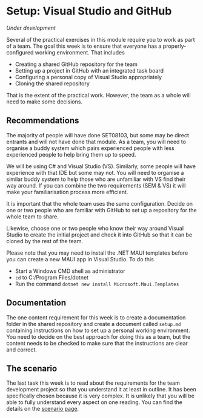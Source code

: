 # Setup: Visual Studio and GitHub

*Under development*

Several of the practical exercises in this module require you to work as part of a team.
The goal this week is to ensure that everyone has a properly-configured working 
environment. That includes 

* Creating a shared GitHub repository for the team
* Setting up a project in GitHub with an integrated task board
* Configuring a personal copy of Visual Studio appropriately
* Cloning the shared repository

That is the extent of the practical work. However, the team as a whole will need to make 
some decisions. 

## Recommendations

The majority of people will have done SET08103, but some may be direct entrants and
will not have done that module. As a team, you will need to organise a buddy system
which pairs experienced people with less experienced people to help bring them up to
speed.

We will be using C# and Visual Studio (VS). Similarly, some people will have experience 
with that IDE but some may not. You will need to organise a similar buddy system to help
those who are unfamiliar with VS find their way around. If you can combine the two 
requirements (SEM & VS) it will make your familiarisation process more efficient.

It is important that the whole team uses the same configuration. Decide on one or two people
who are familiar with GitHub to set up a repository for the whole team to share.

Likewise, choose one or two people who know their way around Visual Studio to create the
initial project and check it into GitHub so that it can be cloned by the rest of the team.

Please note that you may need to install the .NET MAUI templates before you can create a
new MAUI app in Visual Studio. To do this

* Start a Windows CMD shell as administrator
* `cd` to C:/Program Files/dotnet
* Run the command `dotnet new install Microsoft.Maui.Templates`

## Documentation

The one content requirement for this week is to create a documentation folder in the
shared repository and create a document called `setup.md` containing instructions
on how to set up a personal working environment. You need to decide on the best
approach for doing this as a team, but the content needs to be checked to make sure
that the instructions are clear and correct.

## The scenario

The last task this week is to read about the requirements for the team development 
project so that you understand it at least in outline. It has been specifically
chosen because it is very complex. It is unlikely that you will be able to fully
understand every aspect on one reading. You can find the details on the 
[scenario page](scenario.md).
